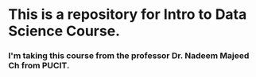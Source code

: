 # This is a repository for Intro to Data Science Course.
### I'm taking this course from the professor Dr. Nadeem Majeed Ch from PUCIT.
